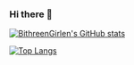 ### Hi there 👋

[![BithreenGirlen's GitHub stats](https://github-readme-stats-eta-nine-30.vercel.app/api?username=BithreenGirlen&count_private=true)](https://github.com/BithreenGirlen/github-readme-stats)

[![Top Langs](https://github-readme-stats-eta-nine-30.vercel.app/api/top-langs/?username=BithreenGirlen&count_private=true&layout=donut)](https://github.com/BithreenGirlen/github-readme-stats)

<!--
**BithreenGirlen/BithreenGirlen** is a ✨ _special_ ✨ repository because its `README.md` (this file) appears on your GitHub profile.

Here are some ideas to get you started:

- 🔭 I’m currently working on ...
- 🌱 I’m currently learning ...
- 👯 I’m looking to collaborate on ...
- 🤔 I’m looking for help with ...
- 💬 Ask me about ...
- 📫 How to reach me: ...
- 😄 Pronouns: ...
- ⚡ Fun fact: ...
-->

